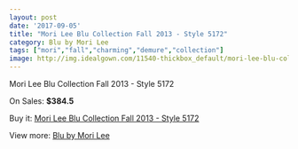 ```yaml
---
layout: post
date: '2017-09-05'
title: "Mori Lee Blu Collection Fall 2013 - Style 5172"
category: Blu by Mori Lee
tags: ["mori","fall","charming","demure","collection"]
image: http://img.idealgown.com/11540-thickbox_default/mori-lee-blu-collection-fall-2013-style-5172.jpg
---
```

Mori Lee Blu Collection Fall 2013 - Style 5172

On Sales: **$384.5**
<a href="https://www.idealgown.com/en/blu-by-mori-lee/4706-mori-lee-blu-collection-fall-2013-style-5172.html"><amp-img layout="responsive" width="600" height="600" src="//img.idealgown.com/11540-thickbox_default/mori-lee-blu-collection-fall-2013-style-5172.jpg" alt="Mori Lee Blu Collection Fall 2013 - Style 5172 0" /></a>
<a href="https://www.idealgown.com/en/blu-by-mori-lee/4706-mori-lee-blu-collection-fall-2013-style-5172.html"><amp-img layout="responsive" width="600" height="600" src="//img.idealgown.com/11542-thickbox_default/mori-lee-blu-collection-fall-2013-style-5172.jpg" alt="Mori Lee Blu Collection Fall 2013 - Style 5172 1" /></a>
<a href="https://www.idealgown.com/en/blu-by-mori-lee/4706-mori-lee-blu-collection-fall-2013-style-5172.html"><amp-img layout="responsive" width="600" height="600" src="//img.idealgown.com/11541-thickbox_default/mori-lee-blu-collection-fall-2013-style-5172.jpg" alt="Mori Lee Blu Collection Fall 2013 - Style 5172 2" /></a>

Buy it: [Mori Lee Blu Collection Fall 2013 - Style 5172](https://www.idealgown.com/en/blu-by-mori-lee/4706-mori-lee-blu-collection-fall-2013-style-5172.html "Mori Lee Blu Collection Fall 2013 - Style 5172")

View more: [Blu by Mori Lee](https://www.idealgown.com/en/57-blu-by-mori-lee "Blu by Mori Lee")